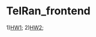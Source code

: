 # TelRan_frontend
1)[HW1](https://viktarprof.github.io/TelRan_frontend/HomeWork/HW1);
2)[HW2](https://viktarprof.github.io/TelRan_frontend/HomeWork/HW2);
